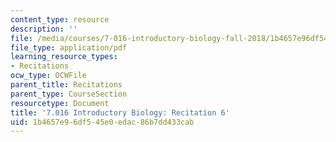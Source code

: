 ```yaml
---
content_type: resource
description: ''
file: /media/courses/7-016-introductory-biology-fall-2018/1b4657e96df545e0edac86b7dd433cab_MIT7_016F18rec6.pdf
file_type: application/pdf
learning_resource_types:
- Recitations
ocw_type: OCWFile
parent_title: Recitations
parent_type: CourseSection
resourcetype: Document
title: '7.016 Introductory Biology: Recitation 6'
uid: 1b4657e9-6df5-45e0-edac-86b7dd433cab
---
```

